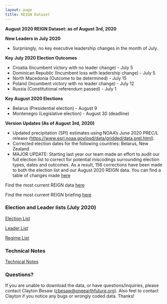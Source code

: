 ```yaml
---
layout: page
title: REIGN Dataset
---
```


**August 2020 REIGN Dataset: as of August 3rd, 2020**

**New Leaders in July 2020**
  * Surprisngly, no key executive leadership changes in the month of July.
  
**Key July 2020 Election Outcomes**
  * Croatia (Incumbent victory with no leader change) - July 5
  * Dominican Republic (Incumbent loss with leadership change) - July 5
  * North Macedonia (Outcome to be determined) - July 15
  * Poland (Incumbent victory with no leader change) - July 12
  * Russia (Constitutional referendum passed) - July 1
  
**Key August 2020 Elections**
  * Belarus (Presidential election) - August 9
  * Montenegro (Legislative election) - August 30 (deadline)
    
**Version Updates (As of August 3rd, 2020)**
  * Updated precipitation (SPI) estimates using NOAA’s June 2020 PREC/L release (https://www.esrl.noaa.gov/psd/data/gridded/data.prel.html).
  * Corrected election dates for the following countries: Belarus, New Zealand
  * MAJOR UPDATE: Starting last year our team made an effort to audit our full election list to correct for potential miscodings surrounding election types, dates and outcomes. As a result, 156 corrections have been made to both the election list and our August 2020 REIGN data. You can find a table of changes made [here](menu/AUDIT_CHANGES.html)
  
Find the most current REIGN data [here](https://cdn.rawgit.com/OEFDataScience/REIGN.github.io/gh-pages/data_sets/REIGN_2020_8.csv) 

Find the most current REIGN briefing [here](https://medium.com/the-die-is-forecast/international-elections-and-leaders-june-2020-briefing-40e006979ac7?source=friends_link&sk=3f157922a09bd4999c0a6e0a94104857)


### Election and Leader lists (July 2020)

[Election List](https://cdn.rawgit.com/OEFDataScience/REIGN.github.io/gh-pages/data_sets/electionlist_8_20.csv)

[Leader List](https://cdn.rawgit.com/OEFDataScience/REIGN.github.io/gh-pages/data_sets/leaderlist_8_20.csv)

[Regime List](https://cdn.rawgit.com/OEFDataScience/REIGN.github.io/gh-pages/data_sets/regime_list.csv)
	
### Technical Notes


[Technical Notes](https://cdn.rawgit.com/OEFDataScience/REIGN.github.io/gh-pages/documents/reign_notes.pdf)


### Questions?

If you are unable to download the data, or have questions/inquiries, please contact Clayton Besaw (<cbesaw@oneearthfuture.org>). Also feel to contact Clayton if you notice any bugs or wrongly coded data. Thanks!

